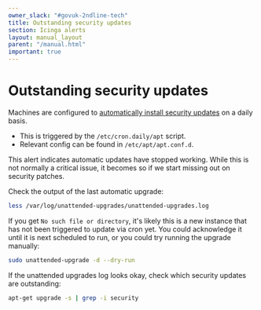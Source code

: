 ```yaml
---
owner_slack: "#govuk-2ndline-tech"
title: Outstanding security updates
section: Icinga alerts
layout: manual_layout
parent: "/manual.html"
important: true
---
```


# Outstanding security updates

Machines are configured to [automatically install security updates](https://help.ubuntu.com/community/AutomaticSecurityUpdates#Using_the_.22unattended-upgrades.22_package) on a daily basis.

- This is triggered by the `/etc/cron.daily/apt` script.
- Relevant config can be found in `/etc/apt/apt.conf.d`.

This alert indicates automatic updates have stopped working. While this is not normally a critical issue, it becomes so if we start missing out on security patches.

Check the output of the last automatic upgrade:

```bash
less /var/log/unattended-upgrades/unattended-upgrades.log
```

If you get `No such file or directory`, it's likely this is a new instance that has not been triggered to update via cron yet.
You could acknowledge it until it is next scheduled to run, or you could try running the upgrade manually:

```bash
sudo unattended-upgrade -d --dry-run
```

If the unattended upgrades log looks okay, check which security updates are outstanding:

```bash
apt-get upgrade -s | grep -i security
```
